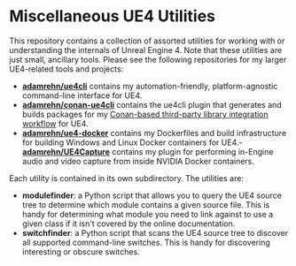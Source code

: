 # Miscellaneous UE4 Utilities

This repository contains a collection of assorted utilities for working with or understanding the internals of Unreal Engine 4. Note that these utilities are just small, ancillary tools. Please see the following repositories for my larger UE4-related tools and projects:

- [**adamrehn/ue4cli**](https://github.com/adamrehn/ue4cli) contains my automation-friendly, platform-agnostic command-line interface for UE4.
- [**adamrehn/conan-ue4cli**](https://github.com/adamrehn/conan-ue4cli) contains the ue4cli plugin that generates and builds packages for my [Conan-based third-party library integration workflow](https://adamrehn.com/articles/cross-platform-library-integration-in-unreal-engine-4) for UE4.
- [**adamrehn/ue4-docker**](https://github.com/adamrehn/ue4-docker) contains my Dockerfiles and build infrastructure for building Windows and Linux Docker containers for UE4.- [**adamrehn/UE4Capture**](https://github.com/adamrehn/UE4Capture) contains my plugin for performing in-Engine audio and video capture from inside NVIDIA Docker containers.

Each utility is contained in its own subdirectory. The utilities are:

- **modulefinder**: a Python script that allows you to query the UE4 source tree to determine which module contains a given source file. This is handy for determining what module you need to link against to use a given class if it isn't covered by the online documentation.
- **switchfinder**: a Python script that scans the UE4 source tree to discover all supported command-line switches. This is handy for discovering interesting or obscure switches.
